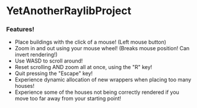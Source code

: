 # YetAnotherRaylibProject
 
### Features!

- Place buildings with the click of a mouse! (Left mouse button)
- Zoom in and out using your mouse wheel! (Breaks mouse position! Can invert rendering!)
- Use WASD to scroll around!
- Reset scrolling AND zoom all at once, using the "R" key!
- Quit pressing the "Escape" key!
- Experience dynamic allocation of new wrappers when placing too many houses!
- Experience some of the houses not being correctly rendered if you move too far away from your starting point!
